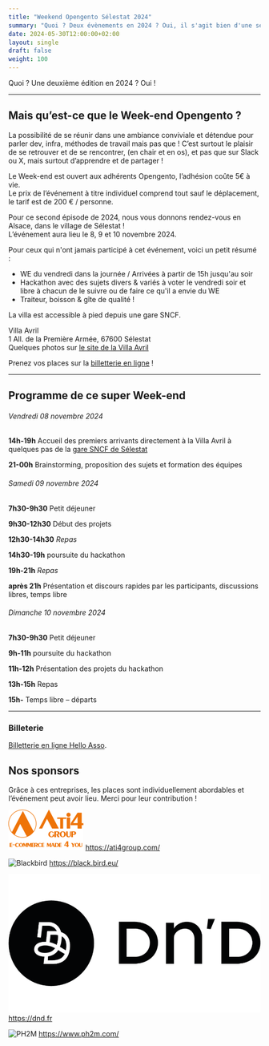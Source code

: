 ```yaml
---
title: "Weekend Opengento Sélestat 2024"
summary: "Quoi ? Deux évènements en 2024 ? Oui, il s'agit bien d'une seconde édition du weekend Opengento, mais cette fois ça sera en Alsace !"
date: 2024-05-30T12:00:00+02:00
layout: single
draft: false
weight: 100
---
```


Quoi ? Une deuxième édition en 2024 ? Oui !

------

## Mais qu’est-ce que le Week-end Opengento ?

La possibilité de se réunir dans une ambiance conviviale et détendue pour parler dev, infra, méthodes de travail mais pas que ! C’est surtout le plaisir de se retrouver et de se rencontrer, (en chair et en os), et pas que sur Slack ou X, mais surtout d’apprendre et de partager !  

Le Week-end est ouvert aux adhérents Opengento, l’adhésion coûte 5€ à vie.  
Le prix de l’événement à titre individuel comprend tout sauf le déplacement, le tarif est de 200 € / personne.  

Pour ce second épisode de 2024, nous vous donnons rendez-vous en Alsace, dans le village de Sélestat !  
L’événement aura lieu le 8, 9 et 10 novembre 2024.  

Pour ceux qui n'ont jamais participé à cet événement, voici un petit résumé :  

- WE du vendredi dans la journée / Arrivées à partir de 15h jusqu'au soir  
- Hackathon avec des sujets divers & variés à voter le vendredi soir et libre à chacun de le suivre ou de faire ce qu'il a envie du WE  
- Traiteur, boisson & gîte de qualité !  

La villa est accessible à pied depuis une gare SNCF.  

Villa Avril  
1 All. de la Première Armée, 67600 Sélestat  
Quelques photos sur [le site de la Villa Avril](https://www.villa-avril.com/fr)  


Prenez vos places sur la [billetterie en ligne](https://www.helloasso.com/associations/opengento/evenements/we-opengento-selestat-2024) !

------

## Programme de ce super Week-end

###### Vendredi 08 novembre 2024

**14h-19h** Accueil des premiers arrivants directement à la Villa Avril à quelques pas de la [gare SNCF de Sélestat](https://www.google.fr/maps/dir/Gare+S%C3%A9lestat,+Place+de+la+Gare,+S%C3%A9lestat/VILLA+AVRIL+%26+SPA+SELESTAT+-+G%C3%AEte+15+personnes+-+G%C3%AEte+groupe+avec+Jacuzzi,+1+All.+de+la+Premi%C3%A8re+Arm%C3%A9e,+67600+S%C3%A9lestat/@48.2598359,7.4441057,18z/data=!3m1!4b1!4m14!4m13!1m5!1m1!1s0x479144c71895c5ed:0xa9940da4d539ec39!2m2!1d7.4431059!2d48.260052!1m5!1m1!1s0x479145f78bd2041b:0x706db100cca9206c!2m2!1d7.4476258!2d48.2596368!3e2?entry=ttu)

**21-00h** Brainstorming, proposition des sujets et formation des équipes


###### Samedi 09 novembre 2024

**7h30-9h30** Petit déjeuner

**9h30-12h30** Début des projets

**12h30-14h30** *Repas*

**14h30-19h** poursuite du hackathon

**19h-21h** *Repas*

**après 21h** Présentation et discours rapides par les participants, discussions libres, temps libre

###### Dimanche 10 novembre 2024

**7h30-9h30** Petit déjeuner

**9h-11h** poursuite du hackathon

**11h-12h** Présentation des projets du hackathon

**13h-15h** Repas

**15h-** Temps libre – départs

------

### Billeterie

[Billetterie en ligne Hello Asso](https://www.helloasso.com/associations/opengento/evenements/we-opengento-selestat-2024).

## Nos sponsors

Grâce à ces entreprises, les places sont individuellement abordables et l’événement peut avoir lieu. Merci pour leur contribution !

![ATI4](https://raw.githubusercontent.com/opengento/site-opengento/master/static/img/partners/ATI4-150.png "ATI4")
https://ati4group.com/

![Blackbird](https://raw.githubusercontent.com/opengento/site-opengento/master/static/img/partners/blackbird-logo.png "Blackbird")
https://black.bird.eu/

![Dn'D](https://raw.githubusercontent.com/opengento/site-opengento/master/static/img/partners/dnd_logo.png "Dn'D")
https://dnd.fr

![PH2M](https://raw.githubusercontent.com/opengento/site-opengento/master/static/img/partners/ph2m-logo.png "PH2M")
https://www.ph2m.com/

